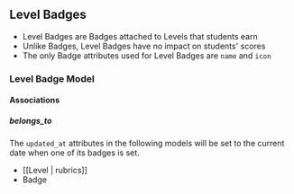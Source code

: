 ## Level Badges

  * Level Badges are Badges attached to Levels that students earn
  * Unlike Badges, Level Badges have no impact on students' scores
  * The only Badge attributes used for Level Badges are `name` and `icon`

### Level Badge Model

#### Associations

##### belongs_to

The `updated_at` attributes in the following models will be set to the current date when one of its badges is set.

  * [[Level | rubrics]]
  * Badge
